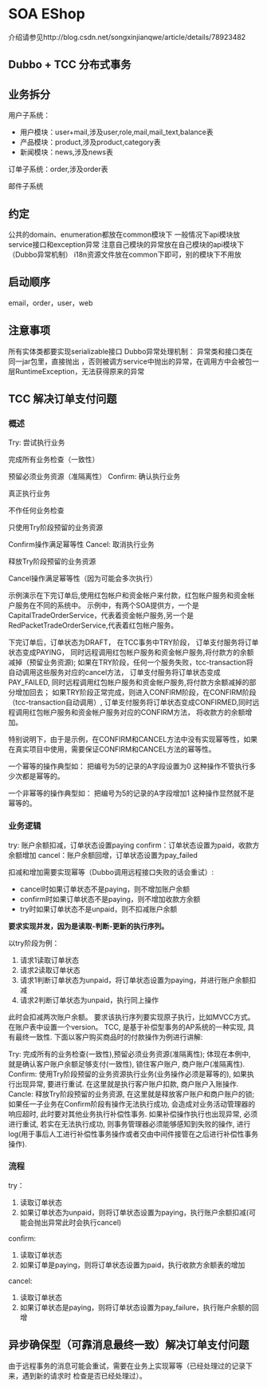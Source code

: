# SOA EShop 
介绍请参见http://blog.csdn.net/songxinjianqwe/article/details/78923482
## Dubbo + TCC 分布式事务

## 业务拆分
用户子系统：
- 用户模块：user+mail,涉及user,role,mail,mail_text,balance表
- 产品模块：product,涉及product,category表
- 新闻模块：news,涉及news表

订单子系统：order,涉及order表

邮件子系统

## 约定
公共的domain、enumeration都放在common模块下
一般情况下api模块放service接口和exception异常
注意自己模块的异常放在自己模块的api模块下（Dubbo异常机制）
i18n资源文件放在common下即可，别的模块下不用放


## 启动顺序
email，order，user，web

## 注意事项
所有实体类都要实现serializable接口
Dubbo异常处理机制：
异常类和接口类在同一jar包里，直接抛出
，否则被调方service中抛出的异常，在调用方中会被包一层RuntimeException，无法获得原来的异常

## TCC 解决订单支付问题
### 概述
Try: 尝试执行业务

完成所有业务检查（一致性）

预留必须业务资源（准隔离性）
Confirm: 确认执行业务

真正执行业务

不作任何业务检查

只使用Try阶段预留的业务资源

Confirm操作满足幂等性
Cancel: 取消执行业务

释放Try阶段预留的业务资源

Cancel操作满足幂等性（因为可能会多次执行）

示例演示在下完订单后,使用红包帐户和资金帐户来付款，红包帐户服务和资金帐户服务在不同的系统中。
示例中，有两个SOA提供方，一个是CapitalTradeOrderService，代表着资金帐户服务,另一个是RedPacketTradeOrderService,代表着红包帐户服务。

下完订单后，订单状态为DRAFT，
在TCC事务中TRY阶段，
订单支付服务将订单状态变成PAYING，
同时远程调用红包帐户服务和资金帐户服务,将付款方的余额减掉（预留业务资源);
如果在TRY阶段，任何一个服务失败，tcc-transaction将自动调用这些服务对应的cancel方法，
订单支付服务将订单状态变成PAY_FAILED,
同时远程调用红包帐户服务和资金帐户服务,将付款方余额减掉的部分增加回去；
如果TRY阶段正常完成，则进入CONFIRM阶段，在CONFIRM阶段（tcc-transaction自动调用）,
订单支付服务将订单状态变成CONFIRMED,同时远程调用红包帐户服务和资金帐户服务对应的CONFIRM方法，
将收款方的余额增加。


特别说明下，由于是示例，在CONFIRM和CANCEL方法中没有实现幂等性，如果在真实项目中使用，需要保证CONFIRM和CANCEL方法的幂等性。

一个幂等的操作典型如：
把编号为5的记录的A字段设置为0
这种操作不管执行多少次都是幂等的。

一个非幂等的操作典型如：
把编号为5的记录的A字段增加1
这种操作显然就不是幂等的。


### 业务逻辑
try: 账户余额扣减，订单状态设置paying
confirm：订单状态设置为paid，收款方余额增加
cancel：账户余额回增，订单状态设置为pay_failed

扣减和增加需要实现幂等（Dubbo调用远程接口失败的话会重试）:
- cancel时如果订单状态不是paying，则不增加账户余额
- confirm时如果订单状态不是paying，则不增加收款方余额
- try时如果订单状态不是unpaid，则不扣减账户余额

**要求实现并发，因为是读取-判断-更新的执行序列。**

以try阶段为例：
1. 请求1读取订单状态
2. 请求2读取订单状态
3. 请求1判断订单状态为unpaid，将订单状态设置为paying，并进行账户余额扣减
4. 请求2判断订单状态为unpaid，执行同上操作

此时会扣减两次账户余额。
要求该执行序列要实现原子执行，比如MVCC方式。
在账户表中设置一个version。
TCC, 是基于补偿型事务的AP系统的一种实现, 具有最终一致性.
下面以客户购买商品时的付款操作为例进行讲解:

Try: 
完成所有的业务检查(一致性),预留必须业务资源(准隔离性); 
体现在本例中, 就是确认客户账户余额足够支付(一致性), 锁住客户账户, 商户账户(准隔离性).
Confirm: 
使用Try阶段预留的业务资源执行业务(业务操作必须是幂等的), 如果执行出现异常, 要进行重试. 
在这里就是执行客户账户扣款, 商户账户入账操作.
Cancle: 
释放Try阶段预留的业务资源, 在这里就是释放客户账户和商户账户的锁; 
如果任一子业务在Confirm阶段有操作无法执行成功, 会造成对业务活动管理器的响应超时, 此时要对其他业务执行补偿性事务. 如果补偿操作执行也出现异常, 必须进行重试, 若实在无法执行成功, 则事务管理器必须能够感知到失败的操作, 进行log(用于事后人工进行补偿性事务操作或者交由中间件接管在之后进行补偿性事务操作).


### 流程

try：
1. 读取订单状态
2. 如果订单状态为unpaid，则将订单状态设置为paying，执行账户余额扣减(可能会抛出异常此时会执行cancel)


confirm: 
1. 读取订单状态
2. 如果订单是paying，则将订单状态设置为paid，执行收款方余额表的增加

cancel:
1. 读取订单状态
2. 如果订单状态是paying，则将订单状态设置为pay_failure，执行账户余额的回增

## 异步确保型（可靠消息最终一致）解决订单支付问题
由于远程事务的消息可能会重试，需要在业务上实现幂等（已经处理过的记录下来，遇到新的请求时 检查是否已经处理过）。






